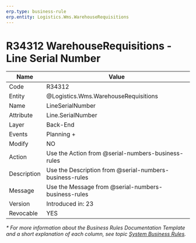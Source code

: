 ```yaml
---
erp.type: business-rule
erp.entity: Logistics.Wms.WarehouseRequisitions
---
```


# R34312 WarehouseRequisitions - Line Serial Number

| Name | Value |
| ---- | ----- |
| Code | R34312 |
| Entity |@Logistics.Wms.WarehouseRequisitions |
| Name | LineSerialNumber |
| Attribute | Line.SerialNumber |
| Layer | Back-End |
| Events | Planning + |
| Modify | NO |
| Action | Use the Action from @serial-numbers-business-rules |
| Description | Use the Description from @serial-numbers-business-rules |
| Message | Use the Message from @serial-numbers-business-rules |
| Version | Introduced in: 23 |
| Revocable | YES |


*\* For more information about the Business Rules Documentation Template and a short explanation of each column, see
topic [System Business Rules](../templates/template-description-system-business-rules.md).*
